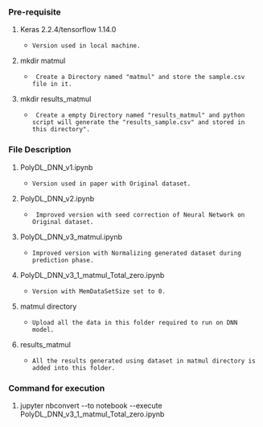 ### Pre-requisite
     
1. Keras 2.2.4/tensorflow 1.14.0
     
     * ``Version used in local machine.``

2. mkdir matmul 
     
     * `` Create a Directory named "matmul" and store the sample.csv file in it.``

3. mkdir results_matmul 
     
     * `` Create a empty Directory named "results_matmul" and python script will generate the "results_sample.csv" and stored in this directory".``

### File Description

1. PolyDL_DNN_v1.ipynb
     
     * ``Version used in paper with Original dataset.``

2. PolyDL_DNN_v2.ipynb 
     
     * `` Improved version with seed correction of Neural Network on Original dataset.``

3. PolyDL_DNN_v3_matmul.ipynb 
     
     * ``Improved version with Normalizing generated dataset during prediction phase.``

4. PolyDL_DNN_v3_1_matmul_Total_zero.ipynb 
     
     * ``Version with MemDataSetSize set to 0.``

5. matmul directory 
     
     * ``Upload all the data in this folder required to run on DNN model.``

6. results_matmul
     
     * ``All the results generated using dataset in matmul directory is added into this folder.``
  

### Command for execution
  
1. jupyter nbconvert --to notebook --execute PolyDL_DNN_v3_1_matmul_Total_zero.ipynb 
